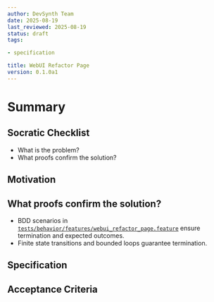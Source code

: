 ```yaml
---
author: DevSynth Team
date: 2025-08-19
last_reviewed: 2025-08-19
status: draft
tags:

- specification

title: WebUI Refactor Page
version: 0.1.0a1
---
```


<!--
Required metadata fields:
- author: document author
- date: creation date
- last_reviewed: last review date
- status: draft | review | published
- tags: search keywords
- title: short descriptive name
- version: specification version
-->

# Summary

## Socratic Checklist
- What is the problem?
- What proofs confirm the solution?

## Motivation

## What proofs confirm the solution?
- BDD scenarios in [`tests/behavior/features/webui_refactor_page.feature`](../../tests/behavior/features/webui_refactor_page.feature) ensure termination and expected outcomes.
- Finite state transitions and bounded loops guarantee termination.


## Specification

## Acceptance Criteria
